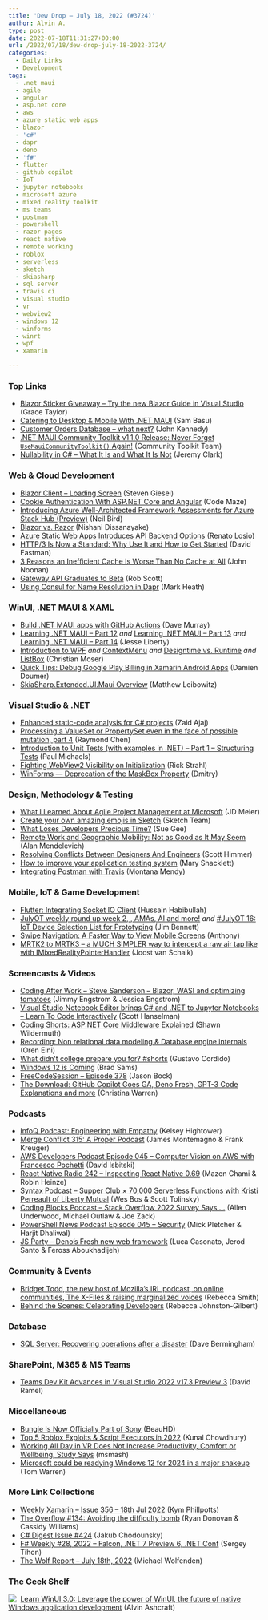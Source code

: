 ```yaml
---
title: 'Dew Drop – July 18, 2022 (#3724)'
author: Alvin A.
type: post
date: 2022-07-18T11:31:27+00:00
url: /2022/07/18/dew-drop-july-18-2022-3724/
categories:
  - Daily Links
  - Development
tags:
  - .net maui
  - agile
  - angular
  - asp.net core
  - aws
  - azure static web apps
  - blazor
  - 'c#'
  - dapr
  - deno
  - 'f#'
  - flutter
  - github copilot
  - IoT
  - jupyter notebooks
  - microsoft azure
  - mixed reality toolkit
  - ms teams
  - postman
  - powershell
  - razor pages
  - react native
  - remote working
  - roblox
  - serverless
  - sketch
  - skiasharp
  - sql server
  - travis ci
  - visual studio
  - vr
  - webview2
  - windows 12
  - winforms
  - winrt
  - wpf
  - xamarin

---
```

### <a name="top"></a>Top Links

  * <a href="https://dev.to/dotnet/blazor-sticker-giveaway-try-the-new-blazor-guide-in-visual-studio-4c8b" target="_blank" rel="noopener">Blazor Sticker Giveaway – Try the new Blazor Guide in Visual Studio</a> (Grace Taylor)
  * <a href="https://www.telerik.com/blogs/catering-desktop-mobile-dotnet-maui" target="_blank" rel="noopener">Catering to Desktop & Mobile With .NET MAUI</a> (Sam Basu)
  * <a href="https://blogs.windows.com/windowsdeveloper/2022/07/15/customer-orders-database-what-next/" target="_blank" rel="noopener">Customer Orders Database – what next?</a> (John Kennedy)
  * <a href="https://github.com/CommunityToolkit/Maui/releases/tag/1.1.0" target="_blank" rel="noopener">.NET MAUI Community Toolkit v1.1.0 Release: Never Forget `UseMauiCommunityToolkit()` Again!</a> (Community Toolkit Team)
  * <a href="https://jeremybytes.blogspot.com/2022/07/nullability-in-c-what-it-is-and-what-it.html" target="_blank" rel="noopener">Nullability in C# &#8211; What It Is and What It Is Not</a> (Jeremy Clark)

### <a name="web"></a>Web & Cloud Development

  * <a href="https://steven-giesel.com/blogPost/6dc1be8f-159c-45fb-90c3-7ec87bfd7e3b" target="_blank" rel="noopener">Blazor Client &#8211; Loading Screen</a> (Steven Giesel)
  * <a href="https://code-maze.com/cookie-authentication-aspnetcore-angular/" target="_blank" rel="noopener">Cookie Authentication With ASP.NET Core and Angular</a> (Code Maze)
  * <a href="https://techcommunity.microsoft.com/t5/azure-architecture-blog/introducing-azure-well-architected-framework-assessments-for/ba-p/3573305" target="_blank" rel="noopener">Introducing Azure Well-Architected Framework Assessments for Azure Stack Hub (Preview)</a> (Neil Bird)
  * <a href="https://www.syncfusion.com/blogs/post/blazor-vs-razor.aspx" target="_blank" rel="noopener">Blazor vs. Razor</a> (Nishani Dissanayake)
  * <a href="https://www.infoq.com/news/2022/07/azure-swa-backend-apis/?utm_campaign=infoq_content&utm_source=infoq&utm_medium=feed&utm_term=global" target="_blank" rel="noopener">Azure Static Web Apps Introduces API Backend Options</a> (Renato Losio)
  * <a href="https://thenewstack.io/http-3-is-now-a-standard-why-use-it-and-how-to-get-started/" target="_blank" rel="noopener">HTTP/3 Is Now a Standard: Why Use It and How to Get Started</a> (David Eastman)
  * <a href="https://thenewstack.io/3-reasons-an-inefficient-cache-is-worse-than-no-cache-at-all/" target="_blank" rel="noopener">3 Reasons an Inefficient Cache Is Worse Than No Cache at All</a> (John Noonan)
  * <a href="http://opensource.googleblog.com/2022/07/gateway-api-graduates-to-beta.html" target="_blank" rel="noopener">Gateway API Graduates to Beta</a> (Rob Scott)
  * <a href="https://markheath.net/post/dapr-consul-name-resolution" target="_blank" rel="noopener">Using Consul for Name Resolution in Dapr</a> (Mark Heath)

### <a name="silverlight"></a>WinUI, .NET MAUI & XAML

  * <a href="https://blog.taranissoftware.com/build-net-maui-apps-with-github-actions" target="_blank" rel="noopener">Build .NET MAUI apps with GitHub Actions</a> (Dave Murray)
  * <a href="https://jesseliberty.com/2022/07/16/learning-net-maui-part-12/" target="_blank" rel="noopener">Learning .NET MAUI – Part 12</a> _and_ <a href="https://jesseliberty.com/2022/07/16/learning-net-maui-part-13/" target="_blank" rel="noopener">Learning .NET MAUI – Part 13</a> _and_ <a href="https://jesseliberty.com/2022/07/17/learning-net-maui-part-14/" target="_blank" rel="noopener">Learning .NET MAUI – Part 14</a> (Jesse Liberty)
  * <a href="http://www.wpftutorial.net/WPFIntroduction.html" target="_blank" rel="noopener">Introduction to WPF</a> _and_ <a href="http://www.wpftutorial.net/ContextMenu.html" target="_blank" rel="noopener">ContextMenu</a> _and_ <a href="http://www.wpftutorial.net/DesigntimeVsRuntime.html" target="_blank" rel="noopener">Designtime vs. Runtime</a> _and_ <a href="http://www.wpftutorial.net/ListBox.html" target="_blank" rel="noopener">ListBox</a> (Christian Moser)
  * <a href="https://doumer.me/debug-google-play-billing-in-xamarin-android-apps/" target="_blank" rel="noopener">Quick Tips: Debug Google Play Billing in Xamarin Android Apps</a> (Damien Doumer)
  * <a href="https://mono.github.io/SkiaSharp.Extended/api/ui-maui/index.html" target="_blank" rel="noopener">SkiaSharp.Extended.UI.Maui Overview</a> (Matthew Leibowitz)

### <a name="dotnet"></a>Visual Studio & .NET

  * <a href="https://www.pulumi.com/blog/csharp-static-analyzer/" target="_blank" rel="noopener">Enhanced static-code analysis for C# projects</a> (Zaid Ajaj)
  * <a href="https://devblogs.microsoft.com/oldnewthing/20220715-00/?p=106866" target="_blank" rel="noopener">Processing a ValueSet or PropertySet even in the face of possible mutation, part 4</a> (Raymond Chen)
  * <a href="https://www.pmichaels.net/2022/07/17/introduction-to-unit-tests-with-examples-in-net-part-1-structuring-tests/?utm_source=rss&utm_medium=rss&utm_campaign=introduction-to-unit-tests-with-examples-in-net-part-1-structuring-tests" target="_blank" rel="noopener">Introduction to Unit Tests (with examples in .NET) – Part 1 – Structuring Tests</a> (Paul Michaels)
  * <a href="https://weblog.west-wind.com/posts/2022/Jul/14/Fighting-WebView2-Visibility-on-Initialization" target="_blank" rel="noopener">Fighting WebView2 Visibility on Initialization</a> (Rick Strahl)
  * <a href="https://community.devexpress.com/blogs/winforms/archive/2022/07/15/winforms-deprecation-of-the-maskbox-property.aspx" target="_blank" rel="noopener">WinForms — Deprecation of the MaskBox Property</a> (Dmitry)

### <a name="design"></a>Design, Methodology & Testing

  * <a href="https://jdmeier.com/agile-project-management-at-microsoft/" target="_blank" rel="noopener">What I Learned About Agile Project Management at Microsoft</a> (JD Meier)
  * <a href="https://www.sketch.com/blog/2022/07/15/create-your-own-amazing-emojis-in-sketch/" target="_blank" rel="noopener">Create your own amazing emojis in Sketch</a> (Sketch Team)
  * <a href="http://www.i-programmer.info/news/90-tools/15578-what-loses-developers-precious-time.html" target="_blank" rel="noopener">What Loses Developers Precious Time?</a> (Sue Gee)
  * <a href="https://blog.ailon.org/remote-work-and-geographic-mobility-not-as-good-as-it-may-seem-9179d0dcdf49?source=rss-7f6a1877be4b------2" target="_blank" rel="noopener">Remote Work and Geographic Mobility: Not as Good as It May Seem</a> (Alan Mendelevich)
  * <a href="https://smashingmagazine.com/2022/07/resolving-conflicts-designers-engineers/" target="_blank" rel="noopener">Resolving Conflicts Between Designers And Engineers</a> (Scott Himmer)
  * <a href="https://www.techrepublic.com/article/improve-application-testing-system/" target="_blank" rel="noopener">How to improve your application testing system</a> (Mary Shacklett)
  * <a href="http://blog.travis-ci.com/22-07-15-postman" target="_blank" rel="noopener">Integrating Postman with Travis</a> (Montana Mendy)

### <a name="mobile"></a>Mobile, IoT & Game Development

  * <a href="https://medium.com/flutter-community/flutter-integrating-socket-io-client-2a8f6e208810?source=rss----86fb29d7cc6a---4" target="_blank" rel="noopener">Flutter: Integrating Socket IO Client</a> (Hussain Habibullah)
  * <a href="https://techcommunity.microsoft.com/t5/internet-of-things-blog/julyot-weekly-round-up-week-2-amas-ai-and-more/ba-p/3571171" target="_blank" rel="noopener">JulyOT weekly round up week 2, , AMAs, AI and more!</a> _and_ <a href="https://dev.to/azure/julyot-16-iot-device-selection-list-for-prototyping-2mmh" target="_blank" rel="noopener">#JulyOT 16: IoT Device Selection List for Prototyping</a> (Jim Bennett)
  * <a href="https://uxmovement.com/mobile/swipe-navigation-a-faster-way-to-view-mobile-screens/" target="_blank" rel="noopener">Swipe Navigation: A Faster Way to View Mobile Screens</a> (Anthony)
  * <a href="https://localjoost.github.io/MRTK2-to-MRTK3-a-MUCH-SIMPLER-way-to-intercept-a-raw-air-tap-like-with-IMixedRealityPointerHandler/" target="_blank" rel="noopener">MRTK2 to MRTK3 &#8211; a MUCH SIMPLER way to intercept a raw air tap like with IMixedRealityPointerHandler</a> (Joost van Schaik)

### <a name="videos"></a>Screencasts & Videos

  * <a href="http://www.youtube.com/watch?v=1r3FwkUEte0" target="_blank" rel="noopener">Coding After Work &#8211; Steve Sanderson &#8211; Blazor, WASI and optimizing tomatoes</a> (Jimmy Engstrom & Jessica Engstrom)
  * <a href="http://www.youtube.com/watch?v=WfozTizHMlM" target="_blank" rel="noopener">Visual Studio Notebook Editor brings C# and .NET to Jupyter Notebooks &#8211; Learn To Code Interactively</a> (Scott Hanselman)
  * <a href="https://wildermuth.com/2022/07/17/coding-shorts-asp-net-core-middleware-explained/" target="_blank" rel="noopener">Coding Shorts: ASP.NET Core Middleware Explained</a> (Shawn Wildermuth)
  * <a href="https://ayende.com/blog/197729-B/recording-non-relational-data-modeling-database-engine-internals?Key=13a0c7cb-e648-4fe6-83f2-c1a5530ae180" target="_blank" rel="noopener">Recording: Non relational data modeling & Database engine internals</a> (Oren Eini)
  * <a href="http://www.youtube.com/watch?v=DAvgaDeMpa4" target="_blank" rel="noopener">What didn&#8217;t college prepare you for? #shorts</a> (Gustavo Cordido)
  * <a href="https://www.youtube.com/watch?v=RTf_LtVIEd0&ab_channel=BradSams" target="_blank" rel="noopener">Windows 12 is Coming</a> (Brad Sams)
  * <a href="http://www.youtube.com/watch?v=l5i3KmYWX50" target="_blank" rel="noopener">FreeCodeSession &#8211; Episode 378</a> (Jason Bock)
  * <a href="http://www.youtube.com/watch?v=aE7xCkSeA1k" target="_blank" rel="noopener">The Download: GitHub Copilot Goes GA, Deno Fresh, GPT-3 Code Explanations and more</a> (Christina Warren)

### <a name="podcasts"></a>Podcasts

  * <a href="https://www.infoq.com/podcasts/engineering-empathy/" target="_blank" rel="noopener">InfoQ Podcast: Engineering with Empathy</a> (Kelsey Hightower)
  * <a href="http://www.mergeconflict.fm/315" target="_blank" rel="noopener">Merge Conflict 315: A Proper Podcast</a> (James Montemagno & Frank Kreuger)
  * <a href="https://soundcloud.com/awsdevelopers/episode-045-computer-vision-on-aws-with-francesco-pochetti" target="_blank" rel="noopener">AWS Developers Podcast Episode 045 &#8211; Computer Vision on AWS with Francesco Pochetti</a> (David Isbitski)
  * <a href="https://www.reactnativeradio.com/episodes/rnr-242-inspecting-react-native-069" target="_blank" rel="noopener">React Native Radio 242 &#8211; Inspecting React Native 0.69</a> (Mazen Chami & Robin Heinze)
  * <a href="https://syntax.fm/show/484/supper-club-70-000-serverless-functions-with-kristi-perreault-of-liberty-mutual" target="_blank" rel="noopener">Syntax Podcast &#8211; Supper Club × 70,000 Serverless Functions with Kristi Perreault of Liberty Mutual</a> (Wes Bos & Scott Tolinsky)
  * <a href="https://www.codingblocks.net/podcast/stack-overflow-2022-survey-says/" target="_blank" rel="noopener">Coding Blocks Podcast &#8211; Stack Overflow 2022 Survey Says …</a> (Allen Underwood, Michael Outlaw & Joe Zack)
  * <a href="https://powershellnews.podbean.com/e/episode-045-security/" target="_blank" rel="noopener">PowerShell News Podcast Episode 045 &#8211; Security</a> (Mick Pletcher & Harjit Dhaliwal)
  * <a href="https://changelog.com/jsparty/234" target="_blank" rel="noopener">JS Party &#8211; Deno&#8217;s Fresh new web framework</a> (Luca Casonato, Jerod Santo & Feross Aboukhadijeh)

### <a name="events"></a>Community & Events

  * <a href="https://blog.mozilla.org/en/mozilla/bridget-todd-irl-podcast-host-interview/" target="_blank" rel="noopener">Bridget Todd, the new host of Mozilla’s IRL podcast, on online communities, The X-Files & raising marginalized voices</a> (Rebecca Smith)
  * <a href="https://blog.postman.com/celebrate-developers-behind-the-scenes/" target="_blank" rel="noopener">Behind the Scenes: Celebrating Developers</a> (Rebecca Johnston-Gilbert)

### <a name="sql"></a>Database

  * <a href="https://betanews.com/2022/07/16/sql-server-recovering-operations/" target="_blank" rel="noopener">SQL Server: Recovering operations after a disaster</a> (Dave Bermingham)

### <a name="sp"></a>SharePoint, M365 & MS Teams

  * <a href="https://visualstudiomagazine.com/articles/2022/07/15/vs-2022-v17-3-preview-3.aspx" target="_blank" rel="noopener">Teams Dev Kit Advances in Visual Studio 2022 v17.3 Preview 3</a> (David Ramel)

### <a name="misc"></a>Miscellaneous

  * <a href="https://games.slashdot.org/story/22/07/15/2113206/bungie-is-now-officially-part-of-sony?utm_source=rss1.0mainlinkanon&utm_medium=feed" target="_blank" rel="noopener">Bungie Is Now Officially Part of Sony</a> (BeauHD)
  * <a href="https://www.kunal-chowdhury.com/2022/07/roblox.html" target="_blank" rel="noopener">Top 5 Roblox Exploits & Script Executors in 2022</a> (Kunal Chowdhury)
  * <a href="https://tech.slashdot.org/story/22/07/15/1515212/working-all-day-in-vr-does-not-increase-productivity-comfort-or-wellbeing-study-says?utm_source=rss1.0mainlinkanon&utm_medium=feed" target="_blank" rel="noopener">Working All Day in VR Does Not Increase Productivity, Comfort or Wellbeing, Study Says</a> (msmash)
  * <a href="https://www.theverge.com/2022/7/15/23219885/microsoft-windows-12-2024-next-major-windows-version-rumors" target="_blank" rel="noopener">Microsoft could be readying Windows 12 for 2024 in a major shakeup</a> (Tom Warren)

### <a name="links"></a>More Link Collections

  * <a href="https://weeklyxamarin.com/issues/356" target="_blank" rel="noopener">Weekly Xamarin &#8211; Issue 356 &#8211; 18th Jul 2022</a> (Kym Phillpotts)
  * <a href="https://stackoverflow.blog/2022/07/15/the-overflow-134-avoiding-the-difficulty-bomb/" target="_blank" rel="noopener">The Overflow #134: Avoiding the difficulty bomb</a> (Ryan Donovan & Cassidy Williams)
  * <a href="https://csharpdigest.net/digests/424" target="_blank" rel="noopener">C# Digest Issue #424</a> (Jakub Chodounsky)
  * <a href="https://sergeytihon.com/2022/07/16/f-weekly-28-2022-falcon-net-7-preview-6-net-conf/" target="_blank" rel="noopener">F# Weekly #28, 2022 – Falcon, .NET 7 Preview 6, .NET Conf</a> (Sergey Tihon)
  * <a href="https://michael-wolfenden.github.io/2022/07/18/july-18th-2022/" target="_blank" rel="noopener">The Wolf Report &#8211; July 18th, 2022</a> (Michael Wolfenden)

### <a name="shelf"></a>The Geek Shelf

<a href="https://www.amazon.com/dp/1800208669/" target="_blank" rel="noopener"><img decoding="async" align="left" style="margin: 0px 4px 0px 0px; border: 0px currentcolor; border-image: none; float: left; display: inline; background-image: none;" src="https://m.media-amazon.com/images/I/41Z9lMC71WL._SS135_.jpg" border="0" /></a>&nbsp;<a href="https://www.amazon.com/dp/1800208669/" target="_blank" rel="noopener">Learn WinUI 3.0: Leverage the power of WinUI, the future of native Windows application development</a> (Alvin Ashcraft)